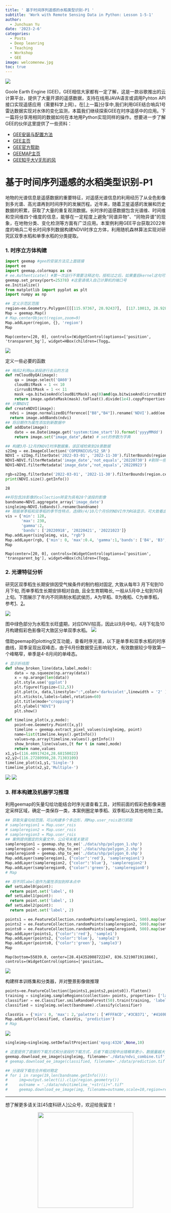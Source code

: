 ```yaml
---
title: ' 基于时间序列遥感的水稻类型识别-P1 '
subtitle: 'Work with Remote Sensing Data in Python: Lesson 1-5-1'
author:
  - Junchuan Yu
date: '2023-2-6'
categories:
  - Posts
  - Deep leanring
  - Teaching
  - Workshop
  - GEE
image: welcomenew.jpg
toc: true
---
```


![](https://dunazo.oss-cn-beijing.aliyuncs.com/blog/WRSDP-5-1.jpg#pic_center)


<p align="justify ">Goole Earth Engine (GEE)，GEE相信大家都有一定了解，这是一款谷歌推出的云计算平台，提供了大量开源的遥感数据，支持在线用JAVA语言或调用Pyhton API接口实现遥感应用（需要科学上网）。在[上一篇]分享中,我们利用GEE结合哨兵1号雷达数据实现对水体的变化监测，本篇我们继续探索GEE在时序遥感中的应用。下一篇将分享用相同的数据如何在本地用Python实现同样的操作。想要进一步了解GEE的伙伴这里提供了一些资料：<p>

* [GEE安装与配置方法](https://zhuanlan.zhihu.com/p/550679685)
* [GEE主页](https://code.earthengine.google.com/)
* [GEE官方帮助](https://developers.google.com/earth-engine/)
* [GEEMAP主页](https://geemap.org/)
* [GEE知乎大V无形的风](https://zhuanlan.zhihu.com/p/29000495)

# 基于时间序列遥感的水稻类型识别-P1

<p align="justify ">地物的光谱信息是遥感数据的重要特征，对遥感光谱信息的利用经历了从全色影像到多光谱、高光谱再到时间序列的发展历程。近年来，随着卫星遥感的发展和历史数据的积累，获取了大量的重复观测数据。长时序的遥感数据包含光谱维、时间维和空间维四个维度的信息，能够在一定程度上避免“同谱异物”、“同物异谱”的现象，在地物分类、变化检测等方面有广泛应用。本案例利用GEE平台获取2022年度的哨兵二号长时间序列数据构建NDVI时序立方体，利用随机森林算法实现对研究区双季水稻和单季水稻的分类提取。<p>

### 1. 时序立方体构建


```python
import geemap #gee的安装方法见上面链接
import ee
import geemap.colormaps as cm
# ee.Authenticate() #第一次运行不需要注释这句，授权过之后，如果重启kernel这句可以注释掉，不必进行授权步骤也可以，如果报错需要重新授权。
geemap.set_proxy(port=25378) #这里请填入自己计算机的端口号
ee.Initialize()
from matplotlib import pyplot as plt
import numpy as np
```


```python
## 定义示范区范围
region=ee.Geometry.Polygon([[[115.97367, 28.92437],  [117.10013, 28.92824],  [117.09920, 27.93711],   [115.98318, 27.93339],   [115.97367, 28.92437]]])
Map = geemap.Map()
# Map.centerObject(region,zoom=9)
Map.addLayer(region, {}, 'region')
Map
```


    Map(center=[20, 0], controls=(WidgetControl(options=['position', 'transparent_bg'], widget=HBox(children=(Togg…


![](https://dunazo.oss-cn-beijing.aliyuncs.com/blog/1.JPG)

定义一些必要的函数


```python
## 哨兵2利用qa波段进行去云的方法
def rmCloudByQA(image):
    qa = image.select('QA60')
    cloudBitMask = 1 << 10
    cirrusBitMask = 1 << 11 
    mask =qa.bitwiseAnd(cloudBitMask).eq(0)and(qa.bitwiseAnd(cirrusBitMask).eq(0))
    return image.updateMask(mask).toFloat().divide(1e4).copyProperties(image, ["system:time_start"])
## 计算NDVI
def createNDVI(image):
  ndvi = image.normalizedDifference(["B8","B4"]).rename('NDVI').add(ee.Number(1)).divide(ee.Number(2.0)).multiply(ee.Number(255)).toByte()
  return image.addBands(ndvi)
## 将日期作为属性添加到新数据中
def addDate(image):
    date = ee.Date(image.get('system:time_start')).format('yyyyMMdd')
    return image.set("image_date",date) # set的参数为字典
```


```python
## 构建3月-12月的NDVI时序数据集，该区域检索到28景数据
s2Img = ee.ImageCollection('COPERNICUS/S2_SR')
NDVI = s2Img.filterDate('2022-03-01', '2022-11-30').filterBounds(region.centroid()).filter(ee.Filter.lt('CLOUDY_PIXEL_PERCENTAGE', 64)).map(rmCloudByQA).map(addDate).map(createNDVI).select('NDVI').sort("image_date")
NDVI=NDVI.filterMetadata('image_date','not_equals','20220730') #剔除一些受云亮影响数据缺失较多的数据
NDVI=NDVI.filterMetadata('image_date','not_equals','20220923')

rgb=s2Img.filterDate('2022-03-01', '2022-11-30').filterBounds(region.centroid()).filter(ee.Filter.lt('CLOUDY_PIXEL_PERCENTAGE', 30)).map(rmCloudByQA).mosaic()
print(NDVI.size().getInfo())
```

    28
    


```python
##将包含28影像的collection转变为具有28个波段的影像
bandname=NDVI.aggregate_array('image_date')
singleimg=NDVI.toBands().rename(bandname) 
## 根据单季稻和双季稻的季节性特点，选择9/4/10几个月份的NDVI作为RGB显示，可大致看出不同时段水稻的分布情况，见后面分析
vis = {'min': 128,
       'max': 230,
       'gamma':2,
       'bands': ['20220918', '20220421', '20221023']}
Map.addLayer(singleimg, vis, "rgb")
Map.addLayer(rgb, {'min': 0, 'max':0.4, 'gamma':1,'bands': ['B4', 'B3', 'B2']}, "s2")
Map
```


    Map(center=[20, 0], controls=(WidgetControl(options=['position', 'transparent_bg'], widget=HBox(children=(Togg…


### 2. 光谱特征分析

研究区双季稻生长期安排因受气候条件的制约相对固定, 大致从每年3 月下旬到10月下旬, 而单季稻生长期安排相对自由, 且全生育期略长, 一般从5月中上旬到10月上旬。下图展示了年内不同熟制水稻武侯历，A为早稻、B为晚稻、C为单季稻，参考[1](http://www.jnr.ac.cn/CN/10.11849/zrzyxb.2011.02.002)、[2](https://www.cnblogs.com/enviidl/p/16943528.html)。

![](https://dunazo.oss-cn-beijing.aliyuncs.com/blog/10.png)

图中绿色部分为水稻生长旺盛期，对应DNVI较高，因此以9月中旬，4月下旬及10月构建假彩色影像可大致区分单双季水稻。
![](https://dunazo.oss-cn-beijing.aliyuncs.com/blog/2.JPG)

<p align="justify ">借助geemap的plotting交互功能，查看时序光谱，以下是单季和双季水稻的时序曲线，双季呈现出双峰态，由于6月份数据受云影响较大，有效数据较少导致第一个峰略窄，单季是4-8月间的单峰态。<p>


```python
# 显示折线图
def show_broken_line(data,label,mode):
    data = np.squeeze(np.array(data))
    x = np.arange(len(data))
    plt.style.use('ggplot')
    plt.figure(figsize=(12,5))
    plt.plot(x, data,linestyle=":",color='darkviolet',linewidth = '2' )#, label="1", linestyle=":")
    plt.xticks(x,labels=label,rotation=60)
    plt.title(mode+"cropping")
    plt.ylabel("NDVI")
    plt.show()

def timeline_plot(x,y,mode):
    point=ee.Geometry.Point([x,y])
    timeline = geemap.extract_pixel_values(singleimg, point)
    name=list(timeline.keys().getInfo())
    values=np.array(timeline.values().getInfo())
    show_broken_line(values,[t for t in name],mode)
    return name,values
x1,y1=(116.40917424,28.68150022)
x2,y2=(116.27280998,28.71303109)
timeline_plot(x1,y1,'Single-')
timeline_plot(x2,y2,'Multiple-')
```

![](https://dunazo.oss-cn-beijing.aliyuncs.com/blog/12.png)
![](https://dunazo.oss-cn-beijing.aliyuncs.com/blog/11.png)

   


### 3. 样本构建及机器学习推理

<p align="justify ">利用geemap的矢量勾绘功能结合时序光谱查看工具，对照前面的假彩色影像来圈定采样区域，确定一类保存一类，本案例圈定单季稻、双季稻以及其他地物三类。<p>


```python
## 获取矢量勾绘范围，可以构建多个多边形，用Map.user_rois进行抓取
# sampleregion1 = Map.user_rois
# sampleregion2 = Map.user_rois
# sampleregion3 = Map.user_rois
## 案例提供圈定的矢量文件，公众号末尾关键词
sampleregion1 = geemap.shp_to_ee('./data/shp/polygon_1.shp')
sampleregion2 = geemap.shp_to_ee('./data/shp/polygon_2.shp')
sampleregion0 = geemap.shp_to_ee('./data/shp/polygon_0.shp')
Map.addLayer(sampleregion1, {"color":'red'}, 'sampleregion1')
Map.addLayer(sampleregion2, {"color":'blue'}, 'sampleregion2')
Map.addLayer(sampleregion0, {"color":'green'}, 'sampleregion0')
# Map
```


```python
## 将不同label值作为属性添加到样本点中
def setLabel0(point):
  return point.set('label', 0) 
def setLabel1(point):
  return point.set('label', 1) 
def setLabel2(point):
  return point.set('label', 2) 
```


```python
points1 = ee.FeatureCollection.randomPoints(sampleregion1, 500).map(setLabel1)
points2 = ee.FeatureCollection.randomPoints(sampleregion2, 500).map(setLabel2)
points0 = ee.FeatureCollection.randomPoints(sampleregion0, 500).map(setLabel0)
Map.addLayer(points1, {"color":'red'}, 'sample1')
Map.addLayer(points2, {"color":'blue'}, 'sample2')
Map.addLayer(points0, {"color":'green'}, 'sample3')
Map
```


    Map(bottom=55039.0, center=[28.414352008722247, 836.5219071911866], controls=(WidgetControl(options=['position…

![](https://dunazo.oss-cn-beijing.aliyuncs.com/blog/4.JPG)

构建样本训练集和分类器，并对整景影像做推理


```python
points=ee.FeatureCollection([points1,points2,points0]).flatten()
training = singleimg.sampleRegions(collection= points, properties= ['label'],scale= 10)
classifier = ee.Classifier.smileRandomForest(50).train(training, 'label', singleimg.bandNames())
classified = singleimg.select(bandname).classify(classifier)
```


```python
classVis = {'min': 0, 'max': 2,'palette': ['#FFFACD','#3CB371', '#4169E1']}
Map.addLayer(classified, classVis, 'prediction')
# Map
```


![](https://dunazo.oss-cn-beijing.aliyuncs.com/blog/7.JPG)

```python
singleimg=singleimg.setDefaultProjection('epsg:4326',None,10)
```


```python
# 这里提供了直接的下载方式和分波段的下载方式，后者下载过程中出错概率更小，数据量越大下载越不稳定，主要受网络和梯子的影响
geemap.download_ee_image(singleimg, filename='./data/ndvi_combine.tif',scale=10,region=region,crs='EPSG:4326')
# geemap.download_ee_image(classified, filename='./data/prediction.tif',scale=10,region=region,crs='EPSG:4326')

## 分波段下载在合并相对稳定
# for i in range(19,len(bandname.getInfo())):
#     img=output.select(i).clip(region.geometry())
#     outname = './data/ndvitimeline_'+str(i)+".tif"
#     geemap.download_ee_image(img, filename=outname,scale=10,region=region.geometry(),crs='EPSG:4326')
```

----------------------------------------
想了解更多请关注[45度科研人]公众号，欢迎给我留言！
<div align=center><img width = '300' height ='300' src ="https://dunazo.oss-cn-beijing.aliyuncs.com/blog/wechat-simple.png"/></div>

